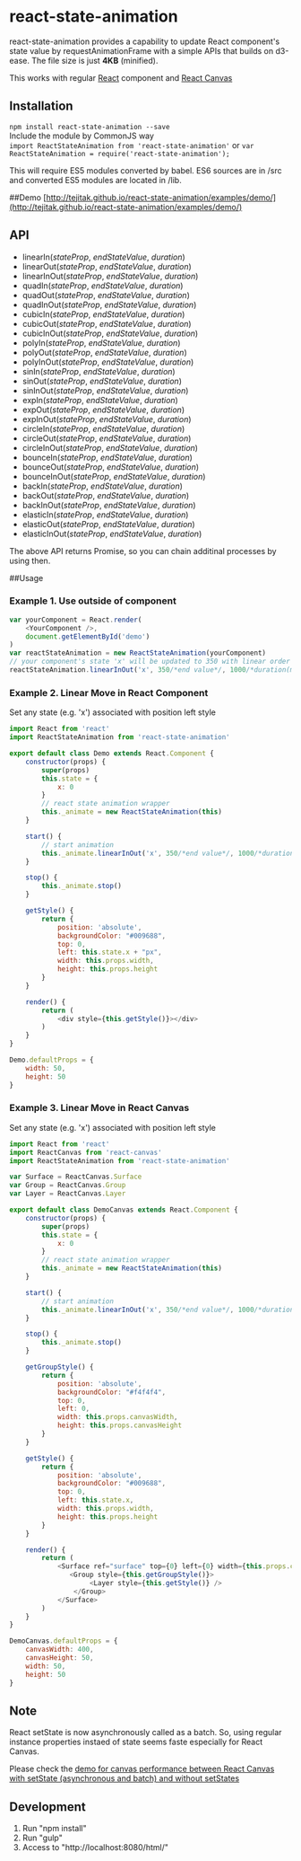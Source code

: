 # react-state-animation

react-state-animation provides a capability to update React component's state value by requestAnimationFrame with a simple APIs that builds on d3-ease. The file size is just **4KB** (minified).

This works with regular [React](http://facebook.github.io/react/) component and [React Canvas](https://github.com/Flipboard/react-canvas) 

## Installation
`npm install react-state-animation --save`  
Include the module by CommonJS way  
`import ReactStateAnimation from 'react-state-animation'` or `var ReactStateAnimation = require('react-state-animation');`  

This will require ES5 modules converted by babel. ES6 sources are in /src and converted ES5 modules are located in /lib.

##Demo
[http://tejitak.github.io/react-state-animation/examples/demo/](http://tejitak.github.io/react-state-animation/examples/demo/)

## API

  - linearIn(*stateProp*, *endStateValue*, *duration*)
  - linearOut(*stateProp*, *endStateValue*, *duration*)
  - linearInOut(*stateProp*, *endStateValue*, *duration*)
  - quadIn(*stateProp*, *endStateValue*, *duration*)
  - quadOut(*stateProp*, *endStateValue*, *duration*)
  - quadInOut(*stateProp*, *endStateValue*, *duration*)
  - cubicIn(*stateProp*, *endStateValue*, *duration*)
  - cubicOut(*stateProp*, *endStateValue*, *duration*)
  - cubicInOut(*stateProp*, *endStateValue*, *duration*)
  - polyIn(*stateProp*, *endStateValue*, *duration*)
  - polyOut(*stateProp*, *endStateValue*, *duration*)
  - polyInOut(*stateProp*, *endStateValue*, *duration*)
  - sinIn(*stateProp*, *endStateValue*, *duration*)
  - sinOut(*stateProp*, *endStateValue*, *duration*)
  - sinInOut(*stateProp*, *endStateValue*, *duration*)
  - expIn(*stateProp*, *endStateValue*, *duration*)
  - expOut(*stateProp*, *endStateValue*, *duration*)
  - expInOut(*stateProp*, *endStateValue*, *duration*)
  - circleIn(*stateProp*, *endStateValue*, *duration*)
  - circleOut(*stateProp*, *endStateValue*, *duration*)
  - circleInOut(*stateProp*, *endStateValue*, *duration*)
  - bounceIn(*stateProp*, *endStateValue*, *duration*)
  - bounceOut(*stateProp*, *endStateValue*, *duration*)
  - bounceInOut(*stateProp*, *endStateValue*, *duration*)
  - backIn(*stateProp*, *endStateValue*, *duration*)
  - backOut(*stateProp*, *endStateValue*, *duration*)
  - backInOut(*stateProp*, *endStateValue*, *duration*)
  - elasticIn(*stateProp*, *endStateValue*, *duration*)
  - elasticOut(*stateProp*, *endStateValue*, *duration*)
  - elasticInOut(*stateProp*, *endStateValue*, *duration*)

The above API returns Promise, so you can chain additinal processes by using then.

##Usage
### Example 1. Use outside of component 
```js:app.js
var yourComponent = React.render(
    <YourComponent />,
    document.getElementById('demo')
)
var reactStateAnimation = new ReactStateAnimation(yourComponent)
// your component's state 'x' will be updated to 350 with linear order in 1 sec, then alpha will be 0 on end of moving
reactStateAnimation.linearInOut('x', 350/*end value*/, 1000/*duration(ms)*/).then(() => reactStateAnimation.linearInOut('alpha', 0, 400))
```

### Example 2. Linear Move in React Component
Set any state (e.g. 'x') associated with position left style
```js:Demo.js
import React from 'react'
import ReactStateAnimation from 'react-state-animation'

export default class Demo extends React.Component {
    constructor(props) {
        super(props)
        this.state = {
            x: 0
        }
        // react state animation wrapper
        this._animate = new ReactStateAnimation(this)
    }

    start() {
        // start animation
        this._animate.linearInOut('x', 350/*end value*/, 1000/*duration(ms)*/)
    }

    stop() {
        this._animate.stop()
    }

    getStyle() {
        return {
            position: 'absolute',
            backgroundColor: "#009688",
            top: 0,
            left: this.state.x + "px",
            width: this.props.width,
            height: this.props.height
        }
    }

    render() {
        return (
            <div style={this.getStyle()}></div>
        )
    }
}

Demo.defaultProps = {
    width: 50,
    height: 50
}
```

### Example 3. Linear Move in React Canvas
Set any state (e.g. 'x') associated with position left style
```js:DemoCanvas.js
import React from 'react'
import ReactCanvas from 'react-canvas'
import ReactStateAnimation from 'react-state-animation'

var Surface = ReactCanvas.Surface
var Group = ReactCanvas.Group
var Layer = ReactCanvas.Layer

export default class DemoCanvas extends React.Component {
    constructor(props) {
        super(props)
        this.state = {
            x: 0
        }
        // react state animation wrapper
        this._animate = new ReactStateAnimation(this)
    }

    start() {
        // start animation
        this._animate.linearInOut('x', 350/*end value*/, 1000/*duration*/)
    }

    stop() {
        this._animate.stop()
    }

    getGroupStyle() {
        return {
            position: 'absolute',
            backgroundColor: "#f4f4f4",
            top: 0,
            left: 0,
            width: this.props.canvasWidth,
            height: this.props.canvasHeight
        }
    }

    getStyle() {
        return {
            position: 'absolute',
            backgroundColor: "#009688",
            top: 0,
            left: this.state.x,
            width: this.props.width,
            height: this.props.height
        }
    }

    render() {
        return (
            <Surface ref="surface" top={0} left={0} width={this.props.canvasWidth} height={this.props.canvasHeight} enableCSSLayout={true}>
               <Group style={this.getGroupStyle()}>
                    <Layer style={this.getStyle()} />
                </Group>
            </Surface>
        )
    }
}

DemoCanvas.defaultProps = {
    canvasWidth: 400,
    canvasHeight: 50,
    width: 50,
    height: 50
}
```

## Note
React setState is now asynchronously called as a batch. So, using regular instance properties instaed of state seems faste especially for React Canvas.

Please check the [demo for canvas performance between React Canvas with setState (asynchronous and batch) and without setStates](http://tejitak.github.io/react-state-animation/examples/demo/canvas.html)


## Development

1. Run "npm install"
2. Run "gulp"
3. Access to "http://localhost:8080/html/"

